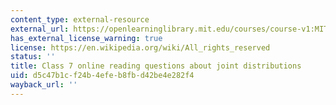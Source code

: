 ```yaml
---
content_type: external-resource
external_url: https://openlearninglibrary.mit.edu/courses/course-v1:MITx+18.05r_10+2022_Summer/courseware/week5/class7/2?activate_block_id=block-v1%3AMITx%2B18.05r_10%2B2022_Summer%2Btype%40vertical%2Bblock%40class7-rq1-vertical
has_external_license_warning: true
license: https://en.wikipedia.org/wiki/All_rights_reserved
status: ''
title: Class 7 online reading questions about joint distributions
uid: d5c47b1c-f24b-4efe-b8fb-d42be4e282f4
wayback_url: ''
---
```

